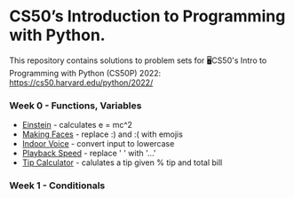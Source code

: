 # CS50’s Introduction to Programming with Python.


This repository contains solutions to problem sets for 🖥️CS50's Intro to Programming with Python (CS50P) 2022: https://cs50.harvard.edu/python/2022/


### Week 0 - Functions, Variables
- [Einstein](https://github.com/KTurau/cs50python/blob/main/pset0%20-%20functions%20and%20variables/einstein.py) - calculates e = mc^2
- [Making Faces](https://github.com/KTurau/cs50python/blob/main/pset0%20-%20functions%20and%20variables/faces.py) - replace :) and :( with emojis
- [Indoor Voice](https://github.com/KTurau/cs50python/blob/main/pset0%20-%20functions%20and%20variables/indoor.py) - convert input to lowercase
- [Playback Speed](https://github.com/KTurau/cs50python/blob/main/pset0%20-%20functions%20and%20variables/playback.py) - replace ' ' with '...'
- [Tip Calculator](https://github.com/KTurau/cs50python/blob/main/pset0%20-%20functions%20and%20variables/tip.py) - calulates a tip given % tip and total bill

### Week 1 - Conditionals
